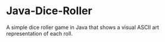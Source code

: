 # Java-Dice-Roller
A simple dice roller game in Java that shows a visual ASCII art representation of each roll.
